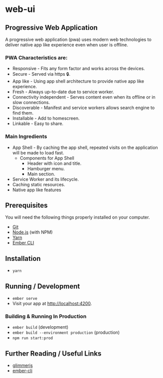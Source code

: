 # web-ui

## Progressive Web Application
A progressive web application (pwa) uses modern web technologies to deliver native app like experience even when user is offline.

### PWA Characteristics are:
* Responsive - Fits any form factor and works across the devices.
* Secure - Served via https 🔒.
* App like - Using app shell architecture to provide native app like experience.
* Fresh - Always up-to-date due to service worker.
* Connectivity independent - Serves content even when its offline or in slow connections.
* Discoverable - Manifest and service workers allows search engine to find them.
* Installable - Add to homescreen.
* Linkable - Easy to share.

### Main Ingredients
* App Shell - By caching the app shell, repeated visits on the application will be made to load fast. 
  * Components for App Shell
    * Header with icon and title.
    * Hamburger menu.
    * Main section.
* Service Worker and its lifecycle.
* Caching static resources.
* Native app like features

## Prerequisites

You will need the following things properly installed on your computer.

* [Git](https://git-scm.com/)
* [Node.js](https://nodejs.org/) (with NPM)
* [Yarn](https://yarnpkg.com/en/)
* [Ember CLI](https://ember-cli.com/)

## Installation

* `yarn`

## Running / Development

* `ember serve`
* Visit your app at [http://localhost:4200](http://localhost:4200).

### Building & Running In Production

* `ember build` (development)
* `ember build --environment production` (production)
* `npm run start:prod`

## Further Reading / Useful Links

* [glimmerjs](http://github.com/tildeio/glimmer/)
* [ember-cli](https://ember-cli.com/)
